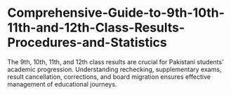 # Comprehensive-Guide-to-9th-10th-11th-and-12th-Class-Results-Procedures-and-Statistics
The 9th, 10th, 11th, and 12th class results are crucial for Pakistani students' academic progression. Understanding rechecking, supplementary exams, result cancellation, corrections, and board migration ensures effective management of educational journeys.
